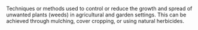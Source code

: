 Techniques or methods used to control or reduce the growth and spread of unwanted plants (weeds) in agricultural and garden settings. This can be achieved through mulching, cover cropping, or using natural herbicides.